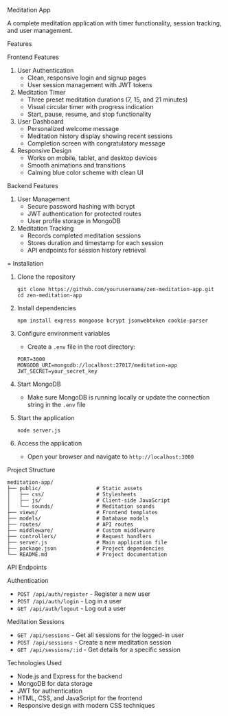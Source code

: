  Meditation App

A complete meditation application with timer functionality, session tracking, and user management.

Features

 Frontend Features
1. User Authentication
   - Clean, responsive login and signup pages
   - User session management with JWT tokens
2. Meditation Timer
   - Three preset meditation durations (7, 15, and 21 minutes)
   - Visual circular timer with progress indication
   - Start, pause, resume, and stop functionality
3. User Dashboard
   - Personalized welcome message
   - Meditation history display showing recent sessions
   - Completion screen with congratulatory message
4. Responsive Design
   - Works on mobile, tablet, and desktop devices
   - Smooth animations and transitions
   - Calming blue color scheme with clean UI

Backend Features
1. User Management
   - Secure password hashing with bcrypt
   - JWT authentication for protected routes
   - User profile storage in MongoDB
2. Meditation Tracking
   - Records completed meditation sessions
   - Stores duration and timestamp for each session
   - API endpoints for session history retrieval

= Installation

1. Clone the repository
   ```
   git clone https://github.com/yourusername/zen-meditation-app.git
   cd zen-meditation-app
   ```

2. Install dependencies
   ```
   npm install express mongoose bcrypt jsonwebtoken cookie-parser
   ```

3. Configure environment variables
   - Create a `.env` file in the root directory:
   ```
   PORT=3000
   MONGODB_URI=mongodb://localhost:27017/meditation-app
   JWT_SECRET=your_secret_key
   ```

4. Start MongoDB
   - Make sure MongoDB is running locally or update the connection string in the `.env` file

5. Start the application
   ```
   node server.js
   ```

6. Access the application
   - Open your browser and navigate to `http://localhost:3000`

Project Structure

```
meditation-app/
├── public/                  # Static assets
│   ├── css/                 # Stylesheets
│   ├── js/                  # Client-side JavaScript
│   └── sounds/              # Meditation sounds
├── views/                   # Frontend templates
├── models/                  # Database models
├── routes/                  # API routes
├── middleware/              # Custom middleware
├── controllers/             # Request handlers
├── server.js                # Main application file
├── package.json             # Project dependencies
└── README.md                # Project documentation
```

 API Endpoints

 Authentication
- `POST /api/auth/register` - Register a new user
- `POST /api/auth/login` - Log in a user
- `GET /api/auth/logout` - Log out a user

 Meditation Sessions
- `GET /api/sessions` - Get all sessions for the logged-in user
- `POST /api/sessions` - Create a new meditation session
- `GET /api/sessions/:id` - Get details for a specific session



 Technologies Used

- Node.js and Express for the backend
- MongoDB for data storage
- JWT for authentication
- HTML, CSS, and JavaScript for the frontend
- Responsive design with modern CSS techniques

